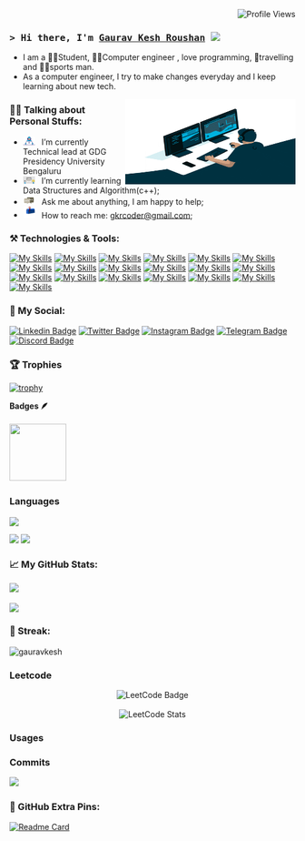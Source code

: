 <!--<div style="relative: absolute; top: 0; right: 0; padding: 10px; display: flex; gap: 10px;">
  <a href="https://wakatime.com/@9a0cecb3-8e78-4ad9-a36a-5893e75079f2">
    <img src="https://wakatime.com/badge/user/9a0cecb3-8e78-4ad9-a36a-5893e75079f2.svg" alt="Wakatime Profile Badge" />
  </a>
  <img src="https://komarev.com/ghpvc/?username=GauravKesh&label=Visitors&color=0e75b6&style=flat" alt="Profile Views" />
</div>
-->
<p align="right">
 <!-- <a href="https://wakatime.com/@9a0cecb3-8e78-4ad9-a36a-5893e75079f2">
    <img src="https://wakatime.com/badge/user/9a0cecb3-8e78-4ad9-a36a-5893e75079f2.svg" alt="Wakatime Profile Badge" />
  </a>-->
  <img src="https://komarev.com/ghpvc/?username=GauravKesh&label=Visitors&color=0e75b6&style=flat" alt="Profile Views" />
</p>



### <samp>&gt; Hi there, I'm <a href="https://gauravkesh.github.io" target="_blank">Gaurav Kesh Roushan</a> <img src="https://media.giphy.com/media/hvRJCLFzcasrR4ia7z/giphy.gif" width="50"> </samp>


- I am a 👨‍🎓Student, 👨‍💻Computer engineer , love programming, 🧳travelling and 🏃‍♂️sports man.
- As a computer engineer, I try to make changes everyday and I keep learning about new tech.
 <div>
   <img align="right" width="300" height= "150" src="https://github.com/GauravKesh/GauravKesh/blob/main/img/coder.gif">
 </div>
 
 
 ### 👨‍💻 Talking about Personal Stuffs:

- <img src="https://github.com/GauravKesh/GauravKesh/blob/main/img/developer.gif" width="21" />&nbsp;&nbsp; I’m currently Technical lead at GDG Presidency University Bengaluru</a>
- <img src="https://github.com/GauravKesh/GauravKesh/blob/main/img/lightning.gif" width="21" />&nbsp;&nbsp; I’m currently learning Data Structures and Algorithm(c++);
- <img src="https://github.com/GauravKesh/GauravKesh/blob/main/img/message.gif" width="21" />&nbsp;&nbsp; Ask me about anything, I am happy to help;
- <img src="https://github.com/GauravKesh/GauravKesh/blob/main/img/letterbox.gif" width="21" />&nbsp;&nbsp; How to reach me: gkrcoder@gmail.com;


### ⚒️ Technologies & Tools:

[![My Skills](https://skillicons.dev/icons?i=react)](https://skillicons.dev)
[![My Skills](https://skillicons.dev/icons?i=html)](https://skillicons.dev)
[![My Skills](https://skillicons.dev/icons?i=css)](https://skillicons.dev)
[![My Skills](https://skillicons.dev/icons?i=js)](https://skillicons.dev)
[![My Skills](https://skillicons.dev/icons?i=nodejs)](https://skillicons.dev)
[![My Skills](https://skillicons.dev/icons?i=mongodb)](https://skillicons.dev)
[![My Skills](https://skillicons.dev/icons?i=git)](https://skillicons.dev)
[![My Skills](https://skillicons.dev/icons?i=github)](https://skillicons.dev)
[![My Skills](https://skillicons.dev/icons?i=postman)](https://skillicons.dev)
[![My Skills](https://skillicons.dev/icons?i=cpp)](https://skillicons.dev)
[![My Skills](https://skillicons.dev/icons?i=c)](https://skillicons.dev)
[![My Skills](https://skillicons.dev/icons?i=py)](https://skillicons.dev)
[![My Skills](https://skillicons.dev/icons?i=linux)](https://skillicons.dev)
[![My Skills](https://skillicons.dev/icons?i=mysql)](https://skillicons.dev)
[![My Skills](https://skillicons.dev/icons?i=php)](https://skillicons.dev)
[![My Skills](https://skillicons.dev/icons?i=stackoverflow)](https://skillicons.dev)
[![My Skills](https://skillicons.dev/icons?i=vscode)](https://skillicons.dev)
[![My Skills](https://skillicons.dev/icons?i=replit)](https://skillicons.dev)
[![My Skills](https://skillicons.dev/icons?i=powershell)](https://skillicons.dev)



### 📡 My Social:
 
[![Linkedin Badge](https://img.shields.io/badge/-LinkedIn-0e76a8?style=plastic&logo=Linkedin&logoColor=white)](https://in.linkedin.com/in/gaurav-kesh-roushan-100b631aa?original_referer=https%3A%2F%2Fwww.google.com%2F)
[![Twitter Badge](https://img.shields.io/badge/-Twitter-00acee?style=plastic&logo=Twitter&logoColor=white)](https://twitter.com/gkrcoder_)
[![Instagram Badge](https://img.shields.io/badge/-Instagram-e4405f?style=plastic&logo=Instagram&logoColor=white)](https://instagram.com/gkrcoder)
[![Telegram Badge](https://img.shields.io/badge/-Telegram-0088cc?style=plastic&logo=Telegram&logoColor=white)](https://t.me/)
[![Discord Badge](https://img.shields.io/badge/-Discord-0088cc?style=plastic&logo=Discord&logoColor=white)](https://discord.com/G_hack#5481)

### 🏆 Trophies

[![trophy](https://github-profile-trophy.vercel.app/?username=GauravKesh&theme=monokai)](https://github.com/gauravkesh/github-profile-trophy)


 <summary><b>Badges 🪶</b></summary><br>
<img src="https://raw.githubusercontent.com/GSSoC24/Postman-Challenge/main/docs/assets/Postman%20White.png" width="100px" height="100px" /> 
</div>







### Languages
<img align="center" height="300px" src="https://github-readme-stats.vercel.app/api/top-langs/?username=gauravkesh&text_color=FFFFFF&bg_color=000000&title_color=94b4a4&langs_count=15&layout=compact&hide_border=true"/>

![](https://github-profile-summary-cards.vercel.app/api/cards/repos-per-language?username=gauravkesh&theme=highcontrast)
![](https://github-profile-summary-cards.vercel.app/api/cards/most-commit-language?username=gauravkesh&theme=highcontrast)

### 📈 My GitHub Stats:

![](https://github-profile-summary-cards.vercel.app/api/cards/profile-details?username=gauravkesh&theme=highcontrast)

<img align="center" width="400" src="https://github-readme-stats.vercel.app/api?username=GauravKesh&show_icons=true&hide_border=true&&count_private=true&include_all_commits=true&theme=highcontrast" />

 


### 🎯 Streak:

 <img align="center"   width="400" src="https://github-readme-streak-stats.herokuapp.com/?user=GauravKesh&theme=highcontrast&hide_border=true" alt="gauravkesh" />

### Leetcode
<div align="center">
    <img src="https://leetcode-badge-showcase.vercel.app/api?username=gkrcoder&theme=black&border=border&animated=true" alt="LeetCode Badge"/>
    <br><br>
    <img src="https://leetcard.jacoblin.cool/gkrcoder?theme=dark&font=Peralta&ext=heatmap" alt="LeetCode Stats" />
</div>


### Usages





### Commits




![](https://github-profile-summary-cards.vercel.app/api/cards/productive-time?username=gauravkesh&theme=highcontrast)


### 📌 GitHub Extra Pins:

[![Readme Card](https://github-readme-stats.vercel.app/api/pin/?username=GauravKesh&repo=Data_Structures_and_Algorithm&description=Learn_DSA_in_C++&theme=highcontrast&hide_border=true)](https://github.com/GauravKesh/Data_Structures_and_Algorithm)


